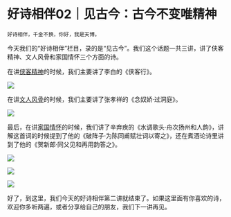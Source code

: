 # 好诗相伴02｜见古今：古今不变唯精神

    好诗相伴，千金不换，你好，我是天博。

今天我们的“好诗相伴”栏目，录的是“见古今”。我们这个话题一共三讲，讲了侠客精神、文人风骨和家国情怀三个方面的诗。

在讲[侠客精神](https://time.geekbang.org/column/article/390857)的时候，我们主要讲了李白的《侠客行》。

![](https://static001.geekbang.org/resource/image/9f/16/9f4a2ff969217e4416bc77298d87bf16.jpg?wh=1920x1609)

在讲[文人风骨](https://time.geekbang.org/column/article/390876)的时候，我们主要讲了张孝祥的《念奴娇·过洞庭》。

![](https://static001.geekbang.org/resource/image/41/ee/4128fccc313ded55a8e4a54db481afee.jpg?wh=1920x2023)

最后，在讲[家国情怀](https://time.geekbang.org/column/article/393488)的时候，我们讲了辛弃疾的《水调歌头·舟次扬州和人韵》，讲解这首词的时候提到了他的《破阵子·为陈同甫赋壮词以寄之》，还在煮酒论诗里讲到了他的《贺新郎·同父见和再用韵答之》。

![](https://static001.geekbang.org/resource/image/f5/1b/f57ec4827f52da7cbcc98976b4c92e1b.jpg?wh=1920x2023)

![](https://static001.geekbang.org/resource/image/21/64/215527af840015451341c757d80c5c64.jpg?wh=1920x1080)

![](https://static001.geekbang.org/resource/image/01/41/0146dc0a68fc76f2c61d91e320b1e441.jpg?wh=1920x2023)

好了，到这里，我们今天的好诗相伴第二讲就结束了。如果这里面有你喜欢的诗，欢迎你多听两遍，或者分享给自己的朋友，我们下一讲再见。
    
